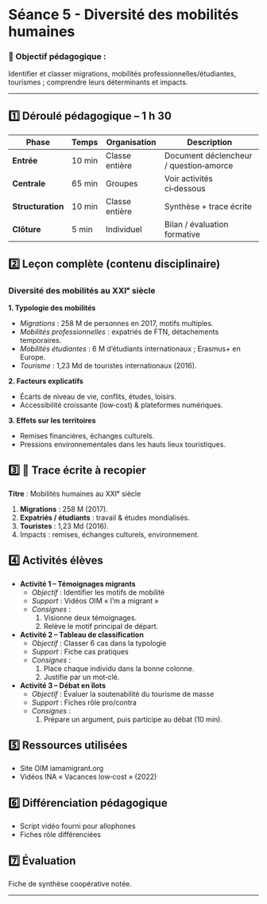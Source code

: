 # Séance 5 - Diversité des mobilités humaines

### 🎯 Objectif pédagogique :

Identifier et classer migrations, mobilités professionnelles/étudiantes, tourismes ; comprendre leurs déterminants et impacts.

---

## **1️⃣ Déroulé pédagogique – 1 h 30**
| Phase | Temps | Organisation | Description |
|-------|-------|--------------|-------------|
| **Entrée** | 10 min | Classe entière | Document déclencheur / question‑amorce |
| **Centrale** | 65 min | Groupes | Voir activités ci‑dessous |
| **Structuration** | 10 min | Classe entière | Synthèse + trace écrite |
| **Clôture** | 5 min | Individuel | Bilan / évaluation formative |

## **2️⃣ Leçon complète (contenu disciplinaire)**

### Diversité des mobilités au XXIᵉ siècle

**1. Typologie des mobilités**  
- *Migrations* : 258 M de personnes en 2017, motifs multiples.  
- *Mobilités professionnelles* : expatriés de FTN, détachements temporaires.  
- *Mobilités étudiantes* : 6 M d’étudiants internationaux ; Erasmus+ en Europe.  
- *Tourisme* : 1,23 Md de touristes internationaux (2016).

**2. Facteurs explicatifs**  
- Écarts de niveau de vie, conflits, études, loisirs.  
- Accessibilité croissante (low‑cost) & plateformes numériques.

**3. Effets sur les territoires**  
- Remises financières, échanges culturels.  
- Pressions environnementales dans les hauts lieux touristiques.

## **3️⃣ 📝 Trace écrite à recopier**

**Titre** : Mobilités humaines au XXIᵉ siècle  

1. **Migrations** : 258 M (2017).  
2. **Expatriés / étudiants** : travail & études mondialisés.  
3. **Touristes** : 1,23 Md (2016).  
4. Impacts : remises, échanges culturels, environnement.

## **4️⃣ Activités élèves**

- **Activité 1 – Témoignages migrants**
  - *Objectif* : Identifier les motifs de mobilité
  - *Support* : Vidéos OIM « I’m a migrant »
  - *Consignes* :
    1. Visionne deux témoignages.
    2. Relève le motif principal de départ.
- **Activité 2 – Tableau de classification**
  - *Objectif* : Classer 6 cas dans la typologie
  - *Support* : Fiche cas pratiques
  - *Consignes* :
    1. Place chaque individu dans la bonne colonne.
    2. Justifie par un mot‑clé.
- **Activité 3 – Débat en îlots**
  - *Objectif* : Évaluer la soutenabilité du tourisme de masse
  - *Support* : Fiches rôle pro/contra
  - *Consignes* :
    1. Prépare un argument, puis participe au débat (10 min).

## **5️⃣ Ressources utilisées**

- Site OIM iamamigrant.org
- Vidéos INA « Vacances low‑cost » (2022)

## **6️⃣ Différenciation pédagogique**

- Script vidéo fourni pour allophones
- Fiches rôle différenciées

## **7️⃣ Évaluation**

Fiche de synthèse coopérative notée.

---

